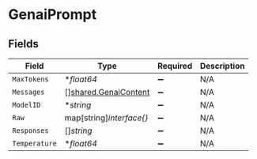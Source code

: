 # GenaiPrompt


## Fields

| Field                                                               | Type                                                                | Required                                                            | Description                                                         |
| ------------------------------------------------------------------- | ------------------------------------------------------------------- | ------------------------------------------------------------------- | ------------------------------------------------------------------- |
| `MaxTokens`                                                         | **float64*                                                          | :heavy_minus_sign:                                                  | N/A                                                                 |
| `Messages`                                                          | [][shared.GenaiContent](../../../pkg/models/shared/genaicontent.md) | :heavy_minus_sign:                                                  | N/A                                                                 |
| `ModelID`                                                           | **string*                                                           | :heavy_minus_sign:                                                  | N/A                                                                 |
| `Raw`                                                               | map[string]*interface{}*                                            | :heavy_minus_sign:                                                  | N/A                                                                 |
| `Responses`                                                         | []*string*                                                          | :heavy_minus_sign:                                                  | N/A                                                                 |
| `Temperature`                                                       | **float64*                                                          | :heavy_minus_sign:                                                  | N/A                                                                 |